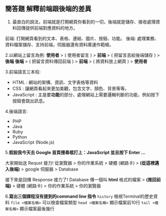 ## 簡答題 解釋前端跟後端的差異

1. 最直白的說法，前端就是打開網頁你看到的一切，後端就是儲存、接收處理資料回傳提供前端對應資料的地方。

前端: 打開網頁看到的文本、表格、連結、圖片、按鈕、功能。
後端: 處理業務、資料檔案儲存、支持前端，伺服器還有資料庫運作範疇。

2.以網站上留言為例:
**使用者** > ( 使用者留言 ) > **前端** > ( 把留言丟給後端儲存 ) > **後端**
**後端**  > ( 把留言資料傳回前端 ) > **前端** > ( 將資料放上網頁 ) > **使用者**

3.前端語言三本柱:
* HTML :  網站的架構、資訊、文字表格等資料
* CSS : 讓網頁看起來更加美觀，包含文字、顏色、背景等等。
* JavaScript : 主是要**功能**的部分，處理網站上需要邏輯判斷的功能，例如按下按鈕會跳出訊息。

4.後端語言:
* PHP
* Java
* Ruby
* Python
* JavaScript (Node.js)

5.**假設我今天去 Google 首頁搜尋框打上：JavaScript 並且按下 Enter ...**

大家開始送 Requst 接力!
從瀏覽器 > 你的作業系統 > 硬體 (網路卡) > **(從這裡邁入後端)** > google 伺服器 > Database 

接下來是回傳 Response 接力了!
Database 傳一個叫 **html** 格式的檔案 > **(推回前端)** > 硬體 (網路卡) > 你的作業系統 > 你的瀏覽器  


6.**寫出三個課程沒有提到的command line 指令**
`history` 檢視Terminal的歷史資料
`file <檔案名稱>` 可以檢查檔案類型
`head <檔案名稱>` 顯示檔案前10行
`tail <檔案名稱>` 顯示檔案最後幾行





